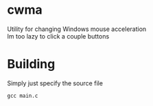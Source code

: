 # cwma
Utility for changing Windows mouse acceleration  
Im too lazy to click a couple buttons

# Building
Simply just specify the source file
```
gcc main.c
```
